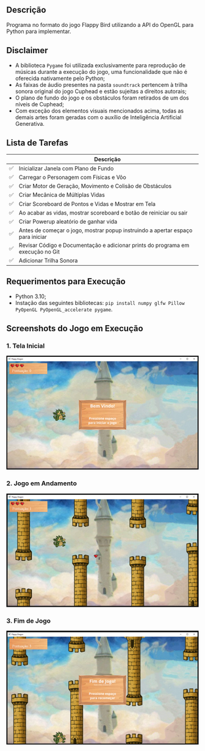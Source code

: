 ## Descrição
Programa no formato do jogo Flappy Bird utilizando a API do OpenGL para Python para implementar.

## Disclaimer
- A biblioteca `Pygame` foi utilizada exclusivamente para reprodução de músicas durante a execução do jogo, uma funcionalidade que não é oferecida nativamente pelo Python;
- As faixas de áudio presentes na pasta `soundtrack` pertencem à trilha sonora original do jogo Cuphead e estão sujeitas a direitos autorais;
- O plano de fundo do jogo e os obstáculos foram retirados de um dos níveis de Cuphead;
- Com exceção dos elementos visuais mencionados acima, todas as demais artes foram geradas com o auxílio de Inteligência Artificial Generativa.

## Lista de Tarefas
|   |    Descrição                                                                         |
|---|--------------------------------------------------------------------------------------|
| ✅ | Inicializar Janela com Plano de Fundo                                               |
| ✅ | Carregar o Personagem com Físicas e Vôo                                             |
| ✅ | Criar Motor de Geração, Movimento e Colisão de Obstáculos                           |
| ✅ | Criar Mecânica de Múltiplas Vidas                                                   |
| ✅ | Criar Scoreboard de Pontos e Vidas e Mostrar em Tela                                |
| ✅ | Ao acabar as vidas, mostrar scoreboard e botão de reiniciar ou sair                 |
| ✅ | Criar Powerup aleatório de ganhar vida                                              |
| ✅ | Antes de começar o jogo, mostrar popup instruindo a apertar espaço para iniciar     |
| ✅ | Revisar Código e Documentação e adicionar prints do programa em execução no Git     |
| ✅ | Adicionar Trilha Sonora                                                             |

## Requerimentos para Execução
- Python 3.10;
- Instação das seguintes bibliotecas: `pip install numpy glfw Pillow PyOpenGL PyOpenGL_accelerate pygame`.

## Screenshots do Jogo em Execução

### 1. Tela Inicial
![Game Screenshot](assets/1_Tela_Inicial.png)

### 2. Jogo em Andamento
![Game Screenshot](assets/2_Jogo_em_Andamento.png)

### 3. Fim de Jogo
![Game Screenshot](assets/3_Fim_de_Jogo.png)